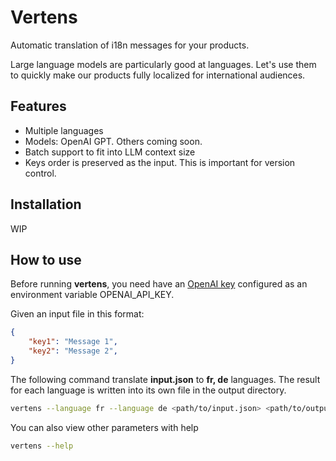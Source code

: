 # Vertens

Automatic translation of i18n messages for your products.

Large language models are particularly good at languages. Let's use them to quickly make our products fully localized for international audiences.

## Features
- Multiple languages
- Models: OpenAI GPT. Others coming soon.
- Batch support to fit into LLM context size
- Keys order is preserved as the input. This is important for version control.

## Installation

WIP

## How to use

Before running **vertens**, you need have an [OpenAI key](https://platform.openai.com/api-keys) configured as an environment variable OPENAI_API_KEY.

Given an input file in this format:

```json
{
    "key1": "Message 1",
    "key2": "Message 2",
}
```

The following command translate **input.json** to **fr, de** languages. The result for each language is written into its own file in the output directory.

```bash
vertens --language fr --language de <path/to/input.json> <path/to/output_directory>
```

You can also view other parameters with help

```bash
vertens --help
```